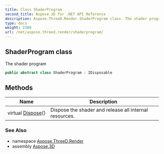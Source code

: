 ```yaml
---
title: Class ShaderProgram
second_title: Aspose.3D for .NET API Reference
description: Aspose.ThreeD.Render.ShaderProgram class. The shader program
type: docs
weight: 2380
url: /net/aspose.threed.render/shaderprogram/
---
```

## ShaderProgram class

The shader program

```csharp
public abstract class ShaderProgram : IDisposable
```

## Methods

| Name | Description |
| --- | --- |
| virtual [Dispose](../../aspose.threed.render/shaderprogram/dispose/)() | Dispose the shader and release all internal resources. |

### See Also

* namespace [Aspose.ThreeD.Render](../../aspose.threed.render/)
* assembly [Aspose.3D](../../)


